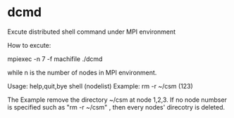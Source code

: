 # dcmd
Excute distributed shell command under MPI environment

How to excute:
  
  mpiexec -n 7 -f machifile ./dcmd
  
  while n is the number of nodes in MPI environment.

Usage:
        help,quit,bye
        shell (nodelist)
Example: rm -r ~/csm (123)

The Example remove the directory ~/csm at node 1,2,3. If no node numbser is specified such as "rm -r ~/csm" , then every nodes' direcotry is deleted.
